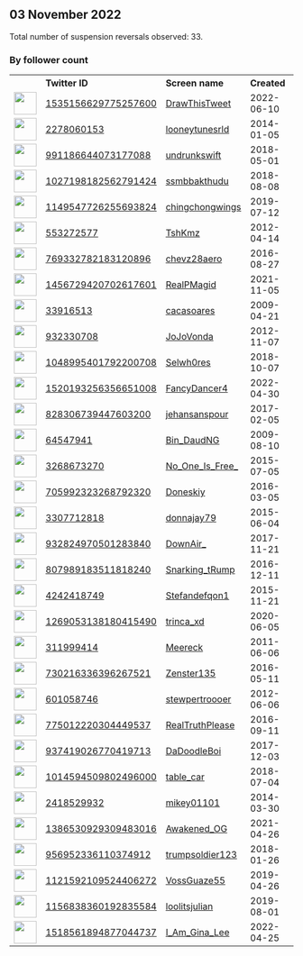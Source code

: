 
## 03 November 2022
Total number of suspension reversals observed: 33.

### By follower count
<table><tr><th></th><th align="left">Twitter ID</th><th align="left">Screen name</th>
<th align="left">Created</th><th align="left">Status</th><th align="left">Suspended</th><th align="left">Followers</th>
<tr><td><a href="https://pbs.twimg.com/profile_images/1571494911291129856/SfwbEYBl_normal.jpg"><img src="https://pbs.twimg.com/profile_images/1571494911291129856/SfwbEYBl_normal.jpg" width="40px" height="40px" align="center"/></a></td><td><a href="https://twitter.com/intent/user?user_id=1535156629775257600">1535156629775257600</a></td><td><a href="https://twitter.com/DrawThisTweet">DrawThisTweet</a></td><td>2022-06-10</td><td align="center"></td><td>2022-10-19</td><td>111999</td></tr>
<tr><td><a href="https://pbs.twimg.com/profile_images/1262882691898212352/f9HO_y6e_normal.jpg"><img src="https://pbs.twimg.com/profile_images/1262882691898212352/f9HO_y6e_normal.jpg" width="40px" height="40px" align="center"/></a></td><td><a href="https://twitter.com/intent/user?user_id=2278060153">2278060153</a></td><td><a href="https://twitter.com/looneytunesrld">looneytunesrld</a></td><td>2014-01-05</td><td align="center"></td><td></td><td>4229</td></tr>
<tr><td><a href="https://pbs.twimg.com/profile_images/1641699924076101633/zSbvMBBx_normal.jpg"><img src="https://pbs.twimg.com/profile_images/1641699924076101633/zSbvMBBx_normal.jpg" width="40px" height="40px" align="center"/></a></td><td><a href="https://twitter.com/intent/user?user_id=991186644073177088">991186644073177088</a></td><td><a href="https://twitter.com/undrunkswift">undrunkswift</a></td><td>2018-05-01</td><td align="center"></td><td></td><td>2848</td></tr>
<tr><td><a href="https://pbs.twimg.com/profile_images/1587111178563506177/clRze5s5_normal.jpg"><img src="https://pbs.twimg.com/profile_images/1587111178563506177/clRze5s5_normal.jpg" width="40px" height="40px" align="center"/></a></td><td><a href="https://twitter.com/intent/user?user_id=1027198182562791424">1027198182562791424</a></td><td><a href="https://twitter.com/ssmbbakthudu">ssmbbakthudu</a></td><td>2018-08-08</td><td align="center"></td><td></td><td>1752</td></tr>
<tr><td><a href="https://pbs.twimg.com/profile_images/1659091739809021952/kTUztPZP_normal.jpg"><img src="https://pbs.twimg.com/profile_images/1659091739809021952/kTUztPZP_normal.jpg" width="40px" height="40px" align="center"/></a></td><td><a href="https://twitter.com/intent/user?user_id=1149547726255693824">1149547726255693824</a></td><td><a href="https://twitter.com/chingchongwings">chingchongwings</a></td><td>2019-07-12</td><td align="center"></td><td>2022-10-13</td><td>1259</td></tr>
<tr><td><a href="https://pbs.twimg.com/profile_images/1643658581974056979/BXWUHfra_normal.jpg"><img src="https://pbs.twimg.com/profile_images/1643658581974056979/BXWUHfra_normal.jpg" width="40px" height="40px" align="center"/></a></td><td><a href="https://twitter.com/intent/user?user_id=553272577">553272577</a></td><td><a href="https://twitter.com/TshKmz">TshKmz</a></td><td>2012-04-14</td><td align="center"></td><td></td><td>1243</td></tr>
<tr><td><a href="https://pbs.twimg.com/profile_images/927241363061661697/9Xjzlikl_normal.jpg"><img src="https://pbs.twimg.com/profile_images/927241363061661697/9Xjzlikl_normal.jpg" width="40px" height="40px" align="center"/></a></td><td><a href="https://twitter.com/intent/user?user_id=769332782183120896">769332782183120896</a></td><td><a href="https://twitter.com/chevz28aero">chevz28aero</a></td><td>2016-08-27</td><td align="center"></td><td></td><td>1127</td></tr>
<tr><td><a href="https://pbs.twimg.com/profile_images/1656801859829481472/8AbTHCOv_normal.jpg"><img src="https://pbs.twimg.com/profile_images/1656801859829481472/8AbTHCOv_normal.jpg" width="40px" height="40px" align="center"/></a></td><td><a href="https://twitter.com/intent/user?user_id=1456729420702617601">1456729420702617601</a></td><td><a href="https://twitter.com/RealPMagid">RealPMagid</a></td><td>2021-11-05</td><td align="center"></td><td>2022-10-30</td><td>1035</td></tr>
<tr><td><a href="https://pbs.twimg.com/profile_images/1586347436229988352/0AZynzhk_normal.jpg"><img src="https://pbs.twimg.com/profile_images/1586347436229988352/0AZynzhk_normal.jpg" width="40px" height="40px" align="center"/></a></td><td><a href="https://twitter.com/intent/user?user_id=33916513">33916513</a></td><td><a href="https://twitter.com/cacasoares">cacasoares</a></td><td>2009-04-21</td><td align="center"></td><td></td><td>1030</td></tr>
<tr><td><a href="https://pbs.twimg.com/profile_images/989705547820732417/SNp2TXvK_normal.jpg"><img src="https://pbs.twimg.com/profile_images/989705547820732417/SNp2TXvK_normal.jpg" width="40px" height="40px" align="center"/></a></td><td><a href="https://twitter.com/intent/user?user_id=932330708">932330708</a></td><td><a href="https://twitter.com/JoJoVonda">JoJoVonda</a></td><td>2012-11-07</td><td align="center"></td><td></td><td>980</td></tr>
<tr><td><a href="https://pbs.twimg.com/profile_images/1614023209589825536/ojsez_Qk_normal.jpg"><img src="https://pbs.twimg.com/profile_images/1614023209589825536/ojsez_Qk_normal.jpg" width="40px" height="40px" align="center"/></a></td><td><a href="https://twitter.com/intent/user?user_id=1048995401792200708">1048995401792200708</a></td><td><a href="https://twitter.com/Selwh0res">Selwh0res</a></td><td>2018-10-07</td><td align="center"></td><td></td><td>887</td></tr>
<tr><td><a href="https://pbs.twimg.com/profile_images/1568466574587338752/8WRv7sIK_normal.jpg"><img src="https://pbs.twimg.com/profile_images/1568466574587338752/8WRv7sIK_normal.jpg" width="40px" height="40px" align="center"/></a></td><td><a href="https://twitter.com/intent/user?user_id=1520193256356651008">1520193256356651008</a></td><td><a href="https://twitter.com/FancyDancer4">FancyDancer4</a></td><td>2022-04-30</td><td align="center">👋</td><td>2022-10-13</td><td>813</td></tr>
<tr><td><a href="https://pbs.twimg.com/profile_images/828321414482632707/90-H7yul_normal.jpg"><img src="https://pbs.twimg.com/profile_images/828321414482632707/90-H7yul_normal.jpg" width="40px" height="40px" align="center"/></a></td><td><a href="https://twitter.com/intent/user?user_id=828306739447603200">828306739447603200</a></td><td><a href="https://twitter.com/jehansanspour">jehansanspour</a></td><td>2017-02-05</td><td align="center"></td><td></td><td>594</td></tr>
<tr><td><a href="https://pbs.twimg.com/profile_images/1637469002023698433/GCsVMz4l_normal.jpg"><img src="https://pbs.twimg.com/profile_images/1637469002023698433/GCsVMz4l_normal.jpg" width="40px" height="40px" align="center"/></a></td><td><a href="https://twitter.com/intent/user?user_id=64547941">64547941</a></td><td><a href="https://twitter.com/Bin_DaudNG">Bin_DaudNG</a></td><td>2009-08-10</td><td align="center"></td><td></td><td>517</td></tr>
<tr><td><a href="https://pbs.twimg.com/profile_images/829845482511806464/CukBFeEB_normal.jpg"><img src="https://pbs.twimg.com/profile_images/829845482511806464/CukBFeEB_normal.jpg" width="40px" height="40px" align="center"/></a></td><td><a href="https://twitter.com/intent/user?user_id=3268673270">3268673270</a></td><td><a href="https://twitter.com/No_One_Is_Free_">No_One_Is_Free_</a></td><td>2015-07-05</td><td align="center"></td><td></td><td>456</td></tr>
<tr><td><a href="https://pbs.twimg.com/profile_images/705998192513568768/YC65Xc56_normal.jpg"><img src="https://pbs.twimg.com/profile_images/705998192513568768/YC65Xc56_normal.jpg" width="40px" height="40px" align="center"/></a></td><td><a href="https://twitter.com/intent/user?user_id=705992323268792320">705992323268792320</a></td><td><a href="https://twitter.com/Doneskiy">Doneskiy</a></td><td>2016-03-05</td><td align="center"></td><td>2022-10-13</td><td>416</td></tr>
<tr><td><a href="https://pbs.twimg.com/profile_images/1599068404618596352/vEusKYzu_normal.jpg"><img src="https://pbs.twimg.com/profile_images/1599068404618596352/vEusKYzu_normal.jpg" width="40px" height="40px" align="center"/></a></td><td><a href="https://twitter.com/intent/user?user_id=3307712818">3307712818</a></td><td><a href="https://twitter.com/donnajay79">donnajay79</a></td><td>2015-06-04</td><td align="center"></td><td></td><td>391</td></tr>
<tr><td><a href="https://pbs.twimg.com/profile_images/1641203786239692801/L1hFaKSG_normal.jpg"><img src="https://pbs.twimg.com/profile_images/1641203786239692801/L1hFaKSG_normal.jpg" width="40px" height="40px" align="center"/></a></td><td><a href="https://twitter.com/intent/user?user_id=932824970501283840">932824970501283840</a></td><td><a href="https://twitter.com/DownAir_">DownAir_</a></td><td>2017-11-21</td><td align="center"></td><td></td><td>355</td></tr>
<tr><td><a href="https://pbs.twimg.com/profile_images/876590980492779520/0wtI0HCo_normal.jpg"><img src="https://pbs.twimg.com/profile_images/876590980492779520/0wtI0HCo_normal.jpg" width="40px" height="40px" align="center"/></a></td><td><a href="https://twitter.com/intent/user?user_id=807989183511818240">807989183511818240</a></td><td><a href="https://twitter.com/Snarking_tRump">Snarking_tRump</a></td><td>2016-12-11</td><td align="center"></td><td></td><td>345</td></tr>
<tr><td><a href="https://pbs.twimg.com/profile_images/1589871127442214912/nHfYCW6c_normal.jpg"><img src="https://pbs.twimg.com/profile_images/1589871127442214912/nHfYCW6c_normal.jpg" width="40px" height="40px" align="center"/></a></td><td><a href="https://twitter.com/intent/user?user_id=4242418749">4242418749</a></td><td><a href="https://twitter.com/Stefandefqon1">Stefandefqon1</a></td><td>2015-11-21</td><td align="center">🚫</td><td></td><td>228</td></tr>
<tr><td><a href="https://pbs.twimg.com/profile_images/1596662448278355975/pM0gmi4s_normal.jpg"><img src="https://pbs.twimg.com/profile_images/1596662448278355975/pM0gmi4s_normal.jpg" width="40px" height="40px" align="center"/></a></td><td><a href="https://twitter.com/intent/user?user_id=1269053138180415490">1269053138180415490</a></td><td><a href="https://twitter.com/trinca_xd">trinca_xd</a></td><td>2020-06-05</td><td align="center">🔒</td><td>2022-10-17</td><td>224</td></tr>
<tr><td><a href="https://pbs.twimg.com/profile_images/1328111744288436234/LVLDLf5w_normal.jpg"><img src="https://pbs.twimg.com/profile_images/1328111744288436234/LVLDLf5w_normal.jpg" width="40px" height="40px" align="center"/></a></td><td><a href="https://twitter.com/intent/user?user_id=311999414">311999414</a></td><td><a href="https://twitter.com/Meereck">Meereck</a></td><td>2011-06-06</td><td align="center"></td><td></td><td>101</td></tr>
<tr><td><a href="https://pbs.twimg.com/profile_images/1546410393068642305/NhMVwUD-_normal.jpg"><img src="https://pbs.twimg.com/profile_images/1546410393068642305/NhMVwUD-_normal.jpg" width="40px" height="40px" align="center"/></a></td><td><a href="https://twitter.com/intent/user?user_id=730216336396267521">730216336396267521</a></td><td><a href="https://twitter.com/Zenster135">Zenster135</a></td><td>2016-05-11</td><td align="center"></td><td></td><td>75</td></tr>
<tr><td><a href="https://pbs.twimg.com/profile_images/1287220619105443840/oJL8_uqf_normal.jpg"><img src="https://pbs.twimg.com/profile_images/1287220619105443840/oJL8_uqf_normal.jpg" width="40px" height="40px" align="center"/></a></td><td><a href="https://twitter.com/intent/user?user_id=601058746">601058746</a></td><td><a href="https://twitter.com/stewpertroooer">stewpertroooer</a></td><td>2012-06-06</td><td align="center"></td><td></td><td>71</td></tr>
<tr><td><a href="https://pbs.twimg.com/profile_images/811647354420006913/xtaFP1tz_normal.jpg"><img src="https://pbs.twimg.com/profile_images/811647354420006913/xtaFP1tz_normal.jpg" width="40px" height="40px" align="center"/></a></td><td><a href="https://twitter.com/intent/user?user_id=775012220304449537">775012220304449537</a></td><td><a href="https://twitter.com/RealTruthPlease">RealTruthPlease</a></td><td>2016-09-11</td><td align="center"></td><td></td><td>59</td></tr>
<tr><td><a href="https://pbs.twimg.com/profile_images/1294159633221914624/yWqQMmM3_normal.jpg"><img src="https://pbs.twimg.com/profile_images/1294159633221914624/yWqQMmM3_normal.jpg" width="40px" height="40px" align="center"/></a></td><td><a href="https://twitter.com/intent/user?user_id=937419026770419713">937419026770419713</a></td><td><a href="https://twitter.com/DaDoodleBoi">DaDoodleBoi</a></td><td>2017-12-03</td><td align="center"></td><td></td><td>51</td></tr>
<tr><td><a href="https://pbs.twimg.com/profile_images/1536010427750137856/V50nxr7i_normal.jpg"><img src="https://pbs.twimg.com/profile_images/1536010427750137856/V50nxr7i_normal.jpg" width="40px" height="40px" align="center"/></a></td><td><a href="https://twitter.com/intent/user?user_id=1014594509802496000">1014594509802496000</a></td><td><a href="https://twitter.com/table_car">table_car</a></td><td>2018-07-04</td><td align="center"></td><td></td><td>47</td></tr>
<tr><td><a href="https://pbs.twimg.com/profile_images/1502031530599854089/BjSCvIgf_normal.jpg"><img src="https://pbs.twimg.com/profile_images/1502031530599854089/BjSCvIgf_normal.jpg" width="40px" height="40px" align="center"/></a></td><td><a href="https://twitter.com/intent/user?user_id=2418529932">2418529932</a></td><td><a href="https://twitter.com/mikey01101">mikey01101</a></td><td>2014-03-30</td><td align="center"></td><td></td><td>43</td></tr>
<tr><td><a href="https://pbs.twimg.com/profile_images/1647767962458394624/-U5YUVk__normal.jpg"><img src="https://pbs.twimg.com/profile_images/1647767962458394624/-U5YUVk__normal.jpg" width="40px" height="40px" align="center"/></a></td><td><a href="https://twitter.com/intent/user?user_id=1386530929309483016">1386530929309483016</a></td><td><a href="https://twitter.com/Awakened_OG">Awakened_OG</a></td><td>2021-04-26</td><td align="center"></td><td></td><td>28</td></tr>
<tr><td><a href="https://abs.twimg.com/sticky/default_profile_images/default_profile_normal.png"><img src="https://abs.twimg.com/sticky/default_profile_images/default_profile_normal.png" width="40px" height="40px" align="center"/></a></td><td><a href="https://twitter.com/intent/user?user_id=956952336110374912">956952336110374912</a></td><td><a href="https://twitter.com/trumpsoldier123">trumpsoldier123</a></td><td>2018-01-26</td><td align="center">🚫</td><td></td><td>26</td></tr>
<tr><td><a href="https://pbs.twimg.com/profile_images/1512692602117754881/Tf0y8qfv_normal.jpg"><img src="https://pbs.twimg.com/profile_images/1512692602117754881/Tf0y8qfv_normal.jpg" width="40px" height="40px" align="center"/></a></td><td><a href="https://twitter.com/intent/user?user_id=1121592109524406272">1121592109524406272</a></td><td><a href="https://twitter.com/VossGuaze55">VossGuaze55</a></td><td>2019-04-26</td><td align="center"></td><td></td><td>16</td></tr>
<tr><td><a href="https://pbs.twimg.com/profile_images/1226381483419537413/kfu0xdqR_normal.jpg"><img src="https://pbs.twimg.com/profile_images/1226381483419537413/kfu0xdqR_normal.jpg" width="40px" height="40px" align="center"/></a></td><td><a href="https://twitter.com/intent/user?user_id=1156838360192835584">1156838360192835584</a></td><td><a href="https://twitter.com/loolitsjulian">loolitsjulian</a></td><td>2019-08-01</td><td align="center"></td><td></td><td>12</td></tr>
<tr><td><a href="https://abs.twimg.com/sticky/default_profile_images/default_profile_normal.png"><img src="https://abs.twimg.com/sticky/default_profile_images/default_profile_normal.png" width="40px" height="40px" align="center"/></a></td><td><a href="https://twitter.com/intent/user?user_id=1518561894877044737">1518561894877044737</a></td><td><a href="https://twitter.com/I_Am_Gina_Lee">I_Am_Gina_Lee</a></td><td>2022-04-25</td><td align="center">🚫</td><td>2022-07-26</td><td>3</td></tr>
</table>
